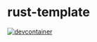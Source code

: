 # rust-template

[![devcontainer](https://github.com/code-tanks/rust-api/actions/workflows/devcontainer.yml/badge.svg)](https://github.com/code-tanks/rust-api/actions/workflows/devcontainer.yml)
